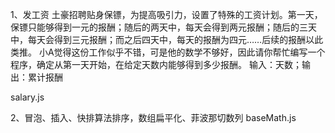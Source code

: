1、发工资
土豪招聘贴身保镖，为提高吸引力，设置了特殊的工资计划。第一天，保镖只能够得到一元的报酬；随后的两天中，每天会得到两元报酬；随后的三天中，每天会得到三元报酬；而之后四天中，每天的报酬为四元……后续的报酬以此类推。
小A觉得这份工作似乎不错，可是他的数学不够好，因此请你帮忙编写一个程序，确定从第一天开始，在给定天数内能够得到多少报酬。
输入：天数；输出：累计报酬

salary.js


2、冒泡、插入、快排算法排序，数组扁平化、菲波那切数列
baseMath.js


